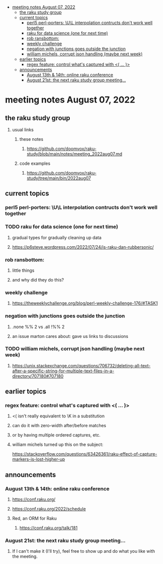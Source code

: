 - [meeting notes August 07, 2022](#org557d35b)
  - [the raku study group](#orgfa10eb7)
  - [current topics](#org3d52708)
    - [perl5 perl-porters: \U\L interpolation contructs don't work well together](#org0a11407)
    - [raku for data science  (one for next time)](#orgcfa4db7)
    - [rob ransbottom:](#org4cc752e)
    - [weekly challenge](#org41ef277)
    - [negation with junctions goes outside the junction](#orgafcbddf)
    - [william michels, corrupt json handling (maybe next week)](#org480ec0c)
  - [earlier topics](#org60d4fdf)
    - [regex feature: control what's captured with <( &#x2026; )>](#orga4c1969)
  - [announcements](#org5c0cf9c)
    - [August 13th & 14th: online raku conference](#org41557cf)
    - [August 21st: the next raku study group meeting&#x2026;](#org2b2a109)


<a id="org557d35b"></a>

# meeting notes August 07, 2022


<a id="orgfa10eb7"></a>

## the raku study group

1.  usual links

    1.  these notes
    
        1.  <https://github.com/doomvox/raku-study/blob/main/notes/meeting_2022aug07.md>
    
    2.  code examples
    
        1.  <https://github.com/doomvox/raku-study/tree/main/bin/2022aug07>


<a id="org3d52708"></a>

## current topics


<a id="org0a11407"></a>

### perl5 perl-porters: \U\L interpolation contructs don't work well together


<a id="orgcfa4db7"></a>

### TODO raku for data science  (one for next time)

1.  gradual types for gradually cleaning up data

2.  <https://p6steve.wordpress.com/2022/07/24/is-raku-dan-rubbersonic/>


<a id="org4cc752e"></a>

### rob ransbottom:

1.  little things

2.  and why did they do this?


<a id="org41ef277"></a>

### weekly challenge

1.  <https://theweeklychallenge.org/blog/perl-weekly-challenge-176/#TASK1>


<a id="orgafcbddf"></a>

### negation with junctions goes outside the junction

1.  .none %% 2 vs  .all  !%% 2

2.  an issue marton cares about: gave us links to discussions


<a id="org480ec0c"></a>

### TODO william michels, corrupt json handling (maybe next week)

1.  <https://unix.stackexchange.com/questions/706732/deleting-all-text-after-a-specific-string-for-multiple-text-files-in-a-directory/707180#707180>


<a id="org60d4fdf"></a>

## earlier topics


<a id="orga4c1969"></a>

### regex feature: control what's captured with <( &#x2026; )>

1.  <( isn't really equivalent to \K in a substitution

2.  can do it with zero-width after/before matches

3.  or by having multiple ordered captures, etc.

4.  william michels turned up this on the subject:

    <https://stackoverflow.com/questions/63426361/raku-effect-of-capture-markers-is-lost-higher-up>


<a id="org5c0cf9c"></a>

## announcements


<a id="org41557cf"></a>

### August 13th & 14th: online raku conference

1.  <https://conf.raku.org/>

2.  <https://conf.raku.org/2022/schedule>

3.  Red, an ORM for Raku

    1.  <https://conf.raku.org/talk/181>


<a id="org2b2a109"></a>

### August 21st: the next raku study group meeting&#x2026;

1.  If I can't make it (I'll try), feel free to show up and do what you like with the meeting.
